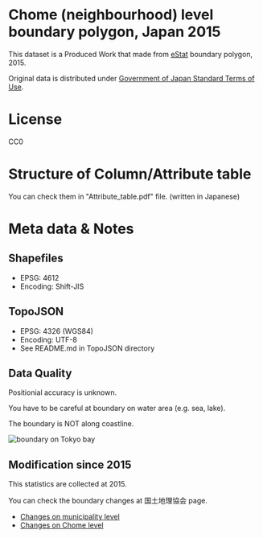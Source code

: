 # Chome (neighbourhood) level boundary polygon, Japan 2015
This dataset is a Produced Work that made from [eStat](https://www.e-stat.go.jp/SG1/estat/eStatTopPortal.do) boundary polygon, 2015.

Original data is distributed under [Government of Japan Standard Terms of Use](https://www.e-stat.go.jp/estat/html/spec.html).

# License
CC0

# Structure of Column/Attribute table 
You can check them in "Attribute_table.pdf" file. (written in Japanese)

# Meta data & Notes
## Shapefiles
* EPSG: 4612
* Encoding: Shift-JIS

## TopoJSON
* EPSG: 4326 (WGS84)
* Encoding: UTF-8
* See README.md in TopoJSON directory

## Data Quality
Positionial accuracy is unknown.

You have to be careful at boundary on water area (e.g. sea, lake).

The boundary is NOT along coastline.

![boundary on Tokyo bay](img/chiba_boundary.png)

## Modification since 2015
This statistics are collected at 2015.

You can check the boundary changes at 国土地理協会 page.

* [Changes on municipality level](http://kokudo.or.jp/marge/index.html)
* [Changes on Chome level](http://kokudo.or.jp/place/past.html)

